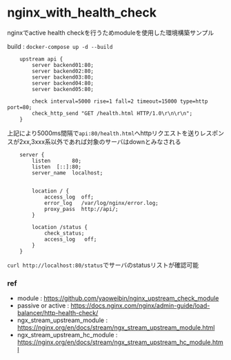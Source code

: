 # nginx_with_health_check

nginxでactive health checkを行うためmoduleを使用した環境構築サンプル

build : `docker-compose up -d --build`

```
    upstream api {
        server backend01:80;
        server backend02:80;
        server backend03:80;
        server backend04:80;
        server backend05:80;

        check interval=5000 rise=1 fall=2 timeout=15000 type=http port=80;
        check_http_send "GET /health.html HTTP/1.0\r\n\r\n";
    }
```
上記により5000ms間隔で`api:80/health.html`へhttpリクエストを送りレスポンスが2xx,3xxx系以外であれば対象のサーバはdownとみなされる

```
    server {
        listen       80;
        listen  [::]:80;
        server_name  localhost;

    
        location / {
            access_log  off;
            error_log   /var/log/nginx/error.log;
            proxy_pass  http://api/;
        }

        location /status {
            check_status;
            access_log   off;
        }
    }
```
`curl http://localhost:80/status`でサーバのstatusリストが確認可能

### ref
* module : https://github.com/yaoweibin/nginx_upstream_check_module
* passive or active : https://docs.nginx.com/nginx/admin-guide/load-balancer/http-health-check/
* ngx_stream_upstream_module : https://nginx.org/en/docs/stream/ngx_stream_upstream_module.html
* ngx_stream_upstream_hc_module : https://nginx.org/en/docs/stream/ngx_stream_upstream_hc_module.html
